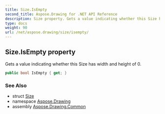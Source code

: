 ```yaml
---
title: Size.IsEmpty
second_title: Aspose.Drawing for .NET API Reference
description: Size property. Gets a value indicating whether this Size has width and height of 0
type: docs
weight: 90
url: /net/aspose.drawing/size/isempty/
---
```

## Size.IsEmpty property

Gets a value indicating whether this Size has width and height of 0.

```csharp
public bool IsEmpty { get; }
```

### See Also

* struct [Size](../)
* namespace [Aspose.Drawing](../../size/)
* assembly [Aspose.Drawing.Common](../../../)


